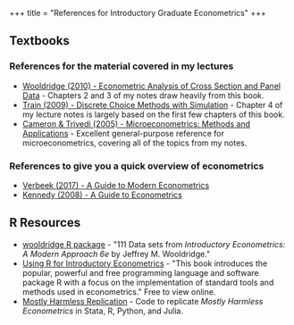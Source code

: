 +++
title = "References for Introductory Graduate Econometrics"
+++


## Textbooks

### References for the material covered in my lectures
* [Wooldridge (2010) - Econometric Analysis of Cross Section and Panel Data](https://books.google.co.uk/books?id=yov6AQAAQBAJ&lpg=PP1&dq=wooldridge%20panel%20econometrics&pg=PR3#v=onepage&q=wooldridge%20panel%20econometrics&f=false) - Chapters 2 and 3 of my notes draw heavily from this book.
* [Train (2009) - Discrete Choice Methods with Simulation](https://eml.berkeley.edu/books/choice2.html) - Chapter 4 of my lecture notes is largely based on the first few chapters of this book. 
* [Cameron & Trivedi (2005) - Microeconometrics: Methods and Applications](https://books.google.co.uk/books?id=Zf0gCwxC9ocC&lpg=PP1&dq=cameron%20and%20trivedi&pg=PP1#v=onepage&q=cameron%20and%20trivedi&f=false) - Excellent general-purpose reference for microeconometrics, covering all of the topics from my notes.

### References to give you a quick overview of econometrics
* [Verbeek (2017) - A Guide to Modern Econometrics](https://www.google.co.uk/books/edition/A_Guide_to_Modern_Econometrics/HJ45EAAAQBAJ?hl=en&gbpv=1&dq=verbeek+marno+econometrics&printsec=frontcover)
* [Kennedy (2008) - A Guide to Econometrics](https://www.google.co.uk/books/edition/A_Guide_to_Econometrics/69MDEAAAQBAJ?hl=en&gbpv=1&dq=kennedy+guide+to+econometrics&printsec=frontcover)



## R Resources 
* [wooldridge R package](https://cran.r-project.org/web/packages/wooldridge/index.html) - "111 Data sets from *Introductory Econometrics: A Modern Approach 6e* by Jeffrey M. Wooldridge."
* [Using R for Introductory Econometrics](http://urfie.net/) - "This book introduces the popular, powerful and free programming language and software package R with a focus on the implementation of standard tools and methods used in econometrics." Free to view online.
* [Mostly Harmless Replication](https://github.com/vikjam/mostly-harmless-replication) - Code to replicate *Mostly Harmless Econometrics* in Stata, R, Python, and Julia.
